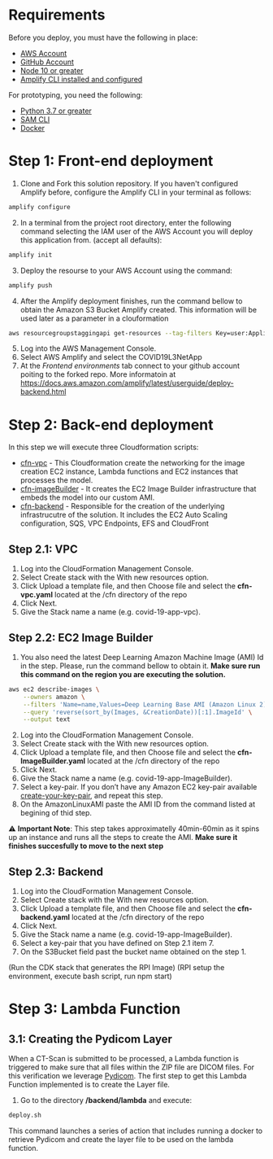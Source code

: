# Requirements
Before you deploy, you must have the following in place:
*  [AWS Account](https://aws.amazon.com/account/) 
*  [GitHub Account](https://github.com/) 
*  [Node 10 or greater](https://nodejs.org/en/download/) 
*  [Amplify CLI installed and configured](https://aws-amplify.github.io/docs/cli-toolchain/quickstart#quickstart) 

For prototyping, you need the following:
*  [Python 3.7 or greater](https://realpython.com/installing-python/) 
*  [SAM CLI](https://docs.aws.amazon.com/serverless-application-model/latest/developerguide/serverless-sam-cli-install.html) 
*  [Docker](https://docs.docker.com/install/) 


# Step 1: Front-end deployment

1.  Clone and Fork this solution repository.
    If you haven't configured Amplify before, configure the Amplify CLI in your terminal as follows:
```bash
amplify configure
```

2.  In a terminal from the project root directory, enter the following command selecting the IAM user of the AWS Account you will deploy this application from. (accept all defaults):

```bash
amplify init
```

3.  Deploy the resourse to your AWS Account using the command:
```bash
amplify push
```

4.  After the Amplify deployment finishes, run the command bellow to obtain the Amazon S3 Bucket Amplify created. This information will be used later as a parameter in a clouformation
```bash
aws resourcegroupstaggingapi get-resources --tag-filters Key=user:Application,Values="COVID19L3NetAPP" Key=user:Stack,Values="dev" --resource-type-filters s3 --query 'ResourceTagMappingList[*].[ResourceARN]' --output text | grep -v deployment | awk -F':::' '{print $2}'
```

5. Log into the AWS Management Console.
6. Select AWS Amplify and select the COVID19L3NetApp
7. At the *Frontend environments* tab connect to your github account poiting to the forked repo. More informatoin at https://docs.aws.amazon.com/amplify/latest/userguide/deploy-backend.html

# Step 2: Back-end deployment

In this step we will execute three Cloudformation scripts:
* [cfn-vpc](../cfn/cfn-vpc.yaml) - This Cloudformation create the networking for the image creation EC2 instance, Lambda functions and EC2 instances that processes the model.
* [cfn-imageBuilder](../cfn/cfn-imageBuilder.yaml) - It creates the EC2 Image Builder infrastructure that embeds the model into our custom AMI. 
* [cfn-backend](../cfn/cfn-backend.yaml) - Responsible for the creation of the underlying infrastrucutre of the solution. It includes the EC2 Auto Scaling configuration, SQS, VPC Endpoints, EFS and CloudFront


## Step 2.1: VPC

1. Log into the CloudFormation Management Console.
2. Select Create stack with the With new resources option.
3. Click Upload a template file, and then Choose file and select the **cfn-vpc.yaml** located at the /cfn directory of the repo
4. Click Next.
5. Give the Stack name a name (e.g. covid-19-app-vpc).

## Step 2.2: EC2 Image Builder

1.  You also need the latest Deep Learning Amazon Machine Image (AMI) Id in the step. Please, run the command bellow to obtain it. **Make sure run this command on the region you are executing the solution.**
```bash
aws ec2 describe-images \
    --owners amazon \
    --filters 'Name=name,Values=Deep Learning Base AMI (Amazon Linux 2)*' 'Name=state,Values=available' \
    --query 'reverse(sort_by(Images, &CreationDate))[:1].ImageId' \
    --output text
```

2. Log into the CloudFormation Management Console.
3. Select Create stack with the With new resources option.
4. Click Upload a template file, and then Choose file and select the **cfn-ImageBuilder.yaml** located at the /cfn directory of the repo
5. Click Next.
6. Give the Stack name a name (e.g. covid-19-app-ImageBuilder).
7. Select a key-pair. If you don’t have any Amazon EC2 key-pair available [create-your-key-pair](https://docs.aws.amazon.com/AWSEC2/latest/UserGuide/ec2-key-pairs.html#having-ec2-create-your-key-pair), and repeat this step.
8. On the AmazonLinuxAMI paste the AMI ID from the command listed at begining of thid step.

:warning: **Important Note**: This step takes approximatelly 40min-60min as it spins up an instance and runs all the steps to create the AMI. **Make sure it finishes succesfully to move to the next step**

## Step 2.3: Backend

1. Log into the CloudFormation Management Console.
2. Select Create stack with the With new resources option.
3. Click Upload a template file, and then Choose file and select the **cfn-backend.yaml** located at the /cfn directory of the repo
4. Click Next.
5. Give the Stack name a name (e.g. covid-19-app-ImageBuilder).
6. Select a key-pair that you have defined on Step 2.1 item 7.
7. On the S3Bucket field past the bucket name obtained on the step 1.

(Run the CDK stack that generates the RPI Image)
(RPI setup the environment, execute bash script, run npm start)

# Step 3: Lambda Function

## 3.1: Creating the Pydicom Layer
When a CT-Scan is submitted to be processed, a Lambda function is triggered to make sure that all files within the ZIP file are DICOM files. For this verification we leverage [Pydicom](https://pydicom.github.io/).  The first step to get this Lambda Function implemented is to create the Layer file. 

1. Go to the directory <strong>/backend/lambda</strong> and execute:
```bash
deploy.sh 
```

This command launches a series of action that includes running a docker to retrieve Pydicom and create the layer file to be used on the lambda function.
